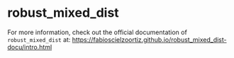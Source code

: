 # robust_mixed_dist

For more information, check out the official documentation of `robust_mixed_dist` at: https://fabioscielzoortiz.github.io/robust_mixed_dist-docu/intro.html

